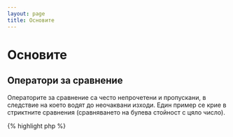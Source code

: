 ```yaml
---
layout: page
title: Основите
---
```


# Основите

## Оператори за сравнение

Операторите за сравнение са често непрочетени и пропускани, в следствие на което водят до неочаквани изходи. Един пример
се крие в стриктните сравнения (сравняването на булева стойност с цяло число).

{% highlight php %}
<?php
$a = 5;   // 5 като цяло число

var_dump($a == 5);       // сравнява по стойсност; върша истина (true)
var_dump($a == '5');     // сравнява по стойност (пропуска типа); връща истина (true)
var_dump($a === 5);      // compare type/value (integer vs. integer); връша истина (true)
var_dump($a === '5');    // compare type/value (integer vs. string); връща лъжа (false)

/**
 * Стриктни сравнения
 */
if (strpos('testing', 'test')) {    // 'test' се намира на позиция 0, което се интерпретира като булева лъжа 'false'
    // още код...
}

// А не

if (strpos('testing', 'test') !== false) {    // истина (true), в следствие на стриктното сравнение (0 !== false)
    // още код...
}
{% endhighlight %}

* [Оператори за сравнение](http://php.net/manual/bg/language.operators.comparison.php)
* [Таблици за сравнение на типове в PHP](http://php.net/manual/bg/types.comparisons.php)

## Условни аргументи

### Конструкцията if

Като се ползват конструкциите 'if и else' в фунцкия или клас, съществува забуда,
че 'else' трябва да бъде ползван за да укаже потенциален изход. Но когато случаят е,
че трябва да върне стойност, 'else' не е нужен, той като 'return' ще прекрати
функцията и 'else' ще бъде пропуснат.

{% highlight php %}
<?php
function test($a)
{
    if ($a) {
        return true;
    }
    return false;    // else не е нужен
}

// А не

function test($a)
{
    if ($a) {
        return true;
    } else {
        return false;
    }
}
{% endhighlight %}

* [Конструкцията If](http://php.net/manual/bg/control-structures.if.php)

### Конструкцията switch

Конструкцията switch е великолепен начин за избягване на писане на безкрайни if/elseif/else, но трябва да се запознаете
с някои неща относно конструкцията switch:

- Конструкциата switch сравнява единствено по стойност, а не по тип (еквивалентно '==')
- Те обхождат всеки един case последователно докато не достигне съвпадение. Ако не намери съвпадение, тогава отива на default (ако е описан)
- Без 'break', ще продължат изпълнението надолу по кода докато не достигнат break/return или край на switch.
- Когато се намира в функция 'return' преждевременно прекратява switch-а и връша стойността от функцията, което премахва нуждата от последвал break

{% highlight php %}
<?php
$answer = test(2);    // кодът от от 'case 2' и 'case 3' ще бде изпълнен

function test($a)
{
    switch ($a) {
        case 1:
            // код...
            break;             // използва се за break за прекратяване на конструкцията switch
        case 2:
            // код...          // без break, изпълнението ще продължи изпълнението до break или return, т.е. 'case 3'
        case 3:
            // код...
            return $result;    // в фунцкия, 'return' ще прекрати функцията
        default:
            // код...
            return $error;
    }
}
{% endhighlight %}

* [Конструкцията switch](http://php.net/manual/bg/control-structures.switch.php)
* [PHP switch (английски)](http://phpswitch.com/)

## Голбално пространство от имена

Когато се ползват постранства от имена, може да намерите вашият код да се изпълнява в грешен обхват (scope) за вътрешни
методи. За да оправите това дефинирайте метода глобално, като добавите обратна наклонена черта пред името на метода.

{% highlight php %}
<?php
namespace phptherightway;

function fopen()
{
    $file = \fopen();    // нашата функция е със същото име като вътрешна функция
                         // изпълняваме глобалната като добавим '\' пред името.
}

function array()
{
    $iterator = new \ArrayIterator();    // ArrayIterator е вътрешен клас. Използвайки го без '\'
                                         // ще се изпълни в локалното пространство от имена
}
{% endhighlight %}

* [Глобално пространство](http://php.net/manual/bg/language.namespaces.global.php)
* [Global rules (английски)](http://php.net/manual/en/userlandnaming.rules.php)

## Низове

### Конкатенация

- Ако линията надминава препоръчителната дължина (120 символа), опитайте се да го разделите на части и да ги конкатенирате
- За четимост е най-добре да ползвате оператора за конкатенация '.', а не този за конкатенация и присвояване '.='
- Когато сте в обхвата, където е декларирана променливата, отместете когато конкатенацията съдържа "нов ред"


{% highlight php %}
<?php
$a = 'Пример на няколко реда,'      // оператор за конкатенация (.)
    . "\n"                          // отместване при "нов ред"
    . 'за това какво трябва да правим';

// А не

$a  = 'Същият пример на няколко реда,';    // оператор за конкатенация и присвояване (.=)
$a .= "\n";
$a .= 'но за това какво да НЕ правим';
{% endhighlight %}

* [Оператори за низове](http://php.net/manual/bg/language.operators.string.php)

### Низови типове

Надяваме се с тази секция да обясним разликите между типовете 
низове и техните предимства и начини за ползване.

#### Апострофи

Поставяне в апострофи е най-простият начин за дефиниране на низ и често най-бързият. Скоростта се крие в това,
че PHP интерпретатора не прави разбор на низа (за променливи). Този тип е най-добър за:

- Низове, който не трябва да им се прави разбор
- Изпизването на променлива в чист текст

{% highlight php %}
<?php
echo 'This is my string, look at how pretty it is.';    // няма нужда от разбор на прост низ

/**
 * Изход:
 *
 * This is my string, look at how pretty it is.
 */
{% endhighlight %}

* [Поставяне в апострофи](http://www.php.net/manual/bg/language.types.string.php#language.types.string.syntax.single)

#### Кавички

Поставянето в кавички представлява швецарско ножче за работа с низове, но е по-бавни защото трябва да им се прави разпознаване.
Най-добре служат за:

- Екранирани низове
- Низове с множество променливи и чист текст
- Сбиване на многоредова конкатенация и подобравяне на четимостта

{% highlight php %}
<?php
echo 'phptherightway is ' . $adjective . '.'     // пример с единични кавички би използвал множество конкатенации
    . "\n"                                       // за променливите и екранирания низ
    . 'I love learning' . $code . '!';

// А не

echo "phptherightway is $adjective.\n I love learning $code!"  // Вместо конкатенираме, двойните кавички
                                                               // ни позволяват да ползваме низ за разпознаване
{% endhighlight %}

Когато се ползват двойни кавички, които съдържат променливи, често се случва променливата да се допира до
друг символ. Тогава PHP няма да разпознае променливата, защото е скрита. За да оправим този проблем,
Ограждаме променливаа в къдрави скоби.

{% highlight php %}
<?php
$juice = 'plum';
echo "I drank some juice made of $juices";    // променливата $juice няма да бъде разпозната

vs.

$juice = 'plum';
echo "I drank some juice made of {$juice}s";    // променливата $juice ще бъде разпозната

/**
 * Сложни променливи също ще бъдат разпознати, коато са в къдрави скоби
 */

$juice = array('apple', 'orange', 'plum');
echo "I drank some juice made of {$juice[1]}s";   // $juice[1] ще бъде разпозната
{% endhighlight %}

* [Кавички](http://www.php.net/manual/bg/language.types.string.php#language.types.string.syntax.double)

#### Nowdoc синтаксис

Синтаксисът Nowdoc се появява за първи път в 5.3 и вътрешно действа като единични кавички, за разлика от това че е пригоден
за ползване при многоредови низове без нуждата от конкатенация.

{% highlight php %}
<?php
$str = <<<'EOD'             // установява се с <<<
Example of string
spanning multiple lines
using nowdoc syntax.
$a does not parse.
EOD;                        // затварящият 'EOD' трябва да е в началото на нов ред

/**
 * Изход:
 *
 * Example of string
 * spanning multiple lines
 * using nowdoc syntax.
 * $a does not parse.
 */
{% endhighlight %}

* [Синтаксис тип Nowdoc](http://www.php.net/manual/bg/language.types.string.php#language.types.string.syntax.nowdoc)

#### Heredoc синтаксис

Синтаксисът Heredoc вътрешно работи като двойни кавички и е пригоден за работа с многоредови
низове, без нужда от конкатенация.

{% highlight php %}
<?php
$a = 'Variables';

$str = <<<EOD               // Установява се чрез <<<
Example of string
spanning multiple lines
using heredoc syntax.
$a are parsed.
EOD;                        // затварящият 'EOD' трябва да е в началото на нов ред

/**
 * Изход:
 *
 * Example of string
 * spanning multiple lines
 * using heredoc syntax.
 * Variables are parsed.
 */
{% endhighlight %}

* [Синтаксис тип Heredoc](http://www.php.net/manual/bg/language.types.string.php#language.types.string.syntax.heredoc)

## Условен оператор

Условените оператори са страхотен начин за сбиване на код, но често се прекалява с използването им.
Вътреки, че те могат да се вместят един в друг, препоръчва се да се използва само по един на линия
с цел четимост.

{% highlight php %}
<?php
$a = 5;
echo ($a == 5) ? 'yay' : 'nay'; // Един на линия

А не:

// вложени условни оператори
$b = 10;
echo ($a) ? ($a == 5) ? 'yay' : 'nay' : ($b == 10) ? 'excessive' : ':(';    // търде много влагане, жертва се четимостта
{% endhighlight %}

Тройните оператори, също имат ограниения и не могат да бъдат ползвани за връшане ('return') на стойност.

{% highlight php %}
<?php
$a = 5;
echo ($a == 5) ? return true : return false;    // този пример ще хвърли грешка,
{% endhighlight %}

* [Условен/троен оператор](http://php.net/manual/bg/language.operators.comparison.php)

## Деклариране на променливи

Понякога, програмистите опитват да пишат "по-чист" код, като предефинират променливи с друго име. Реално това
удвоява заетата памет от конкретния скрипт. За примера по-долу, нека кажем че примерният низ съдържа данни
заемащи 1МБ памет. При копирането им в променлива, се увеличава използваната памет до 2МБ.

{% highlight php %}
<?php
$about = 'A very long string of text';    // използва 2MB памет
echo $about;

vs.

echo 'A very long string of text';        // Използва 1MB памет
{% endhighlight %}

* [Съвети за подобрение на производителнсотта (английски)](https://developers.google.com/speed/articles/optimizing-php)
